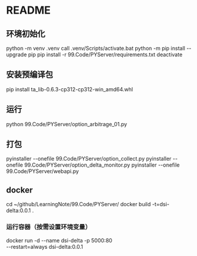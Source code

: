 # README

## 环境初始化
python -m venv .venv
call .venv/Scripts/activate.bat
python -m pip install --upgrade pip
pip install -r 99.Code/PYServer/requirements.txt
deactivate

## 安装预编译包
pip install ta_lib-0.6.3-cp312-cp312-win_amd64.whl

## 运行
python 99.Code/PYServer/option_arbitrage_01.py

## 打包
pyinstaller --onefile 99.Code/PYServer/option_collect.py
pyinstaller --onefile 99.Code/PYServer/option_delta_monitor.py
pyinstaller --onefile 99.Code/PYServer/webapi.py


## docker
cd ~/github/LearningNote/99.Code/PYServer/
docker build -t=dsi-delta:0.0.1 .

### 运行容器（按需设置环境变量）
docker run -d --name dsi-delta -p 5000:80 \
  --restart=always dsi-delta:0.0.1